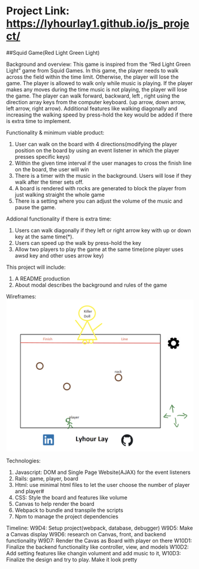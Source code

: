 # Project Link:  https://lyhourlay1.github.io/js_project/

##Squid Game(Red Light Green Light)

Background and overview: This game is inspired from the “Red Light Green Light” game from Squid Games. In this game, the player needs to walk across the field within the time limit. Otherwise, the player will lose the game. The player is allowed to walk only while music is playing. If the player makes any moves during the time music is not playing, the player will lose the game. The player can walk forward, backward, left , right using the direction array keys from the computer keyboard. (up arrow, down arrow, left arrow, right arrow). Additional features like walking diagonally and increasing the walking speed by press-hold the key would be added if there is extra time to implement. 

Functionality & minimum viable product: 
1. User can walk on the board with 4 directions(modifying the player position on the board by using an event listener in which the player presses specific keys) 
2. Within the given time interval if the user manages to cross the finish line on the board, the user will win
3. There is a timer with the music in the background. Users will lose if they walk after the timer sets off. 
4. A board is rendered with rocks are generated to block the player from just walking straight the whole game
5. There is a setting where you can adjust the volume of the music and pause the game. 

Addional functionality if there is extra time:
1. Users can walk diagonally if they left or right arrow key with up or down key at the same time(*). 
2. Users can speed up the walk by press-hold the key
3. Allow two players to play the game at the same time(one player uses awsd key and other uses arrow key)

This project will include:
1. A README production
2. About modal describes the background and rules of the game


Wireframes:
![Screenshot](./pics/wireframe.png)


Technologies: 
1. Javascript: DOM and Single Page Website(AJAX) for the event listeners
2. Rails: game, player, board 
3. Html: use minimal html files to let the user choose the number of player and player#
4. CSS: Style the board and features like volume 
5. Canvas to help render the board 
6. Webpack to bundle and transpile the scripts
7. Npm to manage the project dependencies

Timeline: 
W9D4: Setup project(webpack, database, debugger)
W9D5: Make a Canvas display
W9D6: research on Canvas, front, and backend functionality 
W9D7: Render the Cavas as Board with player on there
W10D1: Finalize the backend functionality like controller, view, and models
W10D2: Add setting features like changin volument and add music to it,
W10D3: Finalize the design and try to play. Make it look pretty 




